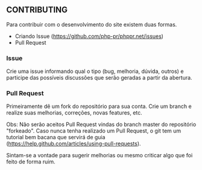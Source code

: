 ## CONTRIBUTING ##

Para contribuir com o desenvolvimento do site existem duas formas.

* Criando Issue (https://github.com/php-pr/phppr.net/issues)
* Pull Request

### Issue ###

Crie uma issue informando qual o tipo (bug, melhoria, dúvida, outros) e participe das possíveis discussões
que serão geradas a partir da abertura.

### Pull Request ###

Primeiramente dê um fork do repositório para sua conta. Crie um branch e realize suas melhorias, correções, novas features, etc.

Obs: Não serão aceitos Pull Request vindas do branch master do repositório "forkeado". Caso nunca tenha realizado um Pull Request,
o git tem um tutorial bem bacana que servirá de guia (https://help.github.com/articles/using-pull-requests).

Sintam-se a vontade para sugerir melhorias ou mesmo criticar algo que foi feito de forma ruim.